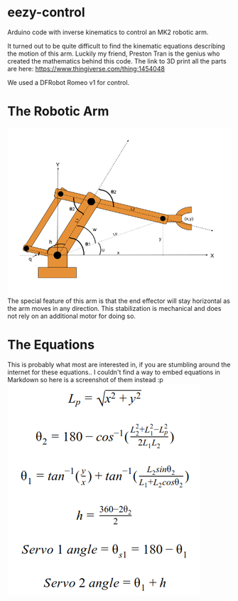 # eezy-control
Arduino code with inverse kinematics to control an MK2 robotic arm.

It turned out to be quite difficult to find the kinematic equations describing the motion of this arm. Luckily my friend, Preston Tran is the genius who created the mathematics behind this code. The link to 3D print all the parts are here: https://www.thingiverse.com/thing:1454048

We used a DFRobot Romeo v1 for control.


# The Robotic Arm
![robotic-arm](robotarm.png)
The special feature of this arm is that the end effector will stay horizontal as the arm moves in any direction. This stabilization is mechanical and does not rely on an additional motor for doing so. 


# The Equations
This is probably what most are interested in, if you are stumbling around the internet for these equations.. I couldn't find a way to embed equations in Markdown so here is a screenshot of them instead :p
![equations](equations.png)
